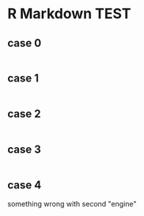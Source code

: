 # R Markdown TEST

## case 0

```{foo}
```

## case 1

```{js label, test=1, engine="2"}
```

## case 2

```{r label}
```

## case 3

```{r label }
```

## case 4
something wrong with second "engine"

```{js nolabel, engine="first"  ,   engine ="second"   , engine="third"}
```

